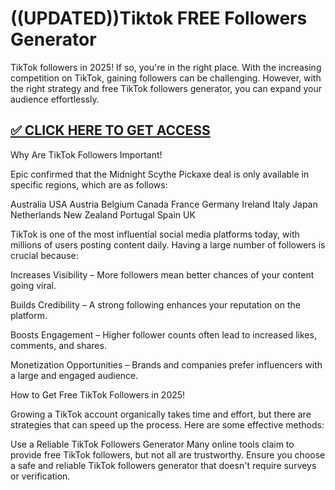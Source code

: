# ((UPDATED))Tiktok FREE Followers Generator

TikTok followers in 2025! If so, you're in the right place. With the increasing competition on TikTok, gaining followers can be challenging. However, with the right strategy and free TikTok followers generator, you can expand your audience effortlessly.



## [✅ CLICK HERE TO GET ACCESS](https://appbitly.com/qWDbR)



Why Are TikTok Followers Important!


Epic confirmed that the Midnight Scythe Pickaxe deal is only available in specific regions, which are as follows:

Australia
USA
Austria
Belgium
Canada
France
Germany
Ireland
Italy
Japan
Netherlands
New Zealand
Portugal
Spain
UK



TikTok is one of the most influential social media platforms today, with millions of users posting content daily. Having a large number of followers is crucial because:

Increases Visibility – More followers mean better chances of your content going viral.

Builds Credibility – A strong following enhances your reputation on the platform.

Boosts Engagement – Higher follower counts often lead to increased likes, comments, and shares.

Monetization Opportunities – Brands and companies prefer influencers with a large and engaged audience.

How to Get Free TikTok Followers in 2025!

Growing a TikTok account organically takes time and effort, but there are strategies that can speed up the process. Here are some effective methods:

Use a Reliable TikTok Followers Generator Many online tools claim to provide free TikTok followers, but not all are trustworthy. Ensure you choose a safe and reliable TikTok followers generator that doesn't require surveys or verification.
